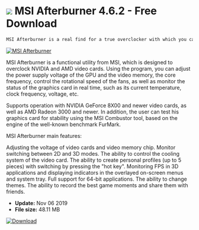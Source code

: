 # ![](https://cdn.softexe.net/static/icon/c/msi-afterburner-4516.png) MSI Afterburner 4.6.2 - Free Download

```sh
MSI Afterburner is a real find for a true overclocker with which you can overclock NVIDIA and AMD video cards. The utility includes tools for adjusting the rotational speed of the fans, the supply voltage of the GPU and the video memory
```
[![MSI Afterburner](https://gallery.dpcdn.pl/imgc/Tools/1790/g_-_420x350_1.5_-_x20110121003929_00.png)](https://softexe.net/win/system/monitoring/msi-afterburner:depf.html)

MSI Afterburner is a functional utility from MSI, which is designed to overclock NVIDIA and AMD video cards. Using the program, you can adjust the power supply voltage of the GPU and the video memory, the core frequency, control the rotational speed of the fans, as well as monitor the status of the graphics card in real time, such as its current temperature, clock frequency, voltage, etc.

Supports operation with NVIDIA GeForce 8X00 and newer video cards, as well as AMD Radeon 3000 and newer. In addition, the user can test his graphics card for stability using the MSI Combustor tool, based on the engine of the well-known benchmark FurMark.

MSI Afterburner main features:


Adjusting the voltage of video cards and video memory chip.
Monitor switching between 2D and 3D modes.
The ability to control the cooling system of the video card.
The ability to create personal profiles (up to 5 pieces) with switching by pressing the "hot key".
Monitoring FPS in 3D applications and displaying indicators in the overlayed on-screen menus and system tray.
Full support for 64-bit applications.
The ability to change themes.
The ability to record the best game moments and share them with friends.


- **Update:** Nov 06 2019
- **File size:** 48.11 MB

[![Download](https://cdn.softexe.net/static/img/download.png)](https://softexe.net/win/system/monitoring/msi-afterburner:depf.html)


